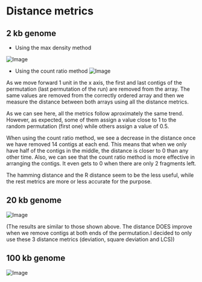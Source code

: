Distance metrics
======

2 kb genome
------
- Using the max density method

![Image](https://github.com/pilarcormo/small_genomes_SNPs/blob/master/Results/Rplot.%20Comparison%20between%20distance%20metrics%20maxdensity.png?raw=true)


- Using the count ratio method
![Image](https://github.com/pilarcormo/small_genomes_SNPs/blob/master/Results/Rplot.Comparison%20between%20distance%20metrics.%20countratio2.png?raw=true)


As we move forward 1 unit in the x axis, the first and last contigs of the permutation (last permutation of the run) are removed from the array. The same values are removed from the correctly ordered array and then we measure the distance between both arrays using all the distance metrics. 

As we can see here, all the metrics follow aproximately the same trend. However, as expected, some of them assign a value close to 1 to the random permutation (first one) while others assign a value of 0.5. 

When using the count ratio method, we see a decrease in the distance once we have removed 14 contigs at each end. This means that when we only have half of the contigs in the middle, the distance is closer to 0 than any other time. Also, we can see that the count ratio method is more effective in arranging the contigs. It even gets to 0 when there are only 2 fragments left. 

The hamming distance and the R distance seem to be the less useful, while the rest metrics are more or less accurate for the purpose.

20 kb genome
------

![Image]()

(The results are similar to those shown above. The distance DOES improve when we remove contigs at both ends of the permutation.I decided to only use these 3 distance metrics (deviation, square deviation and LCS))

100 kb genome
------

![Image]()